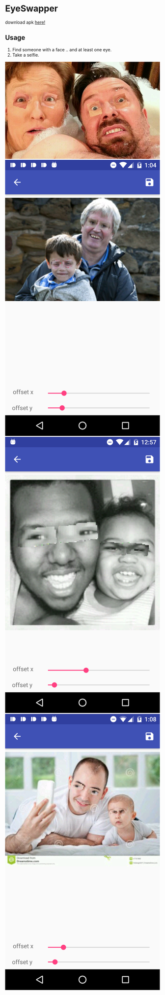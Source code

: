 # EyeSwapper

download apk [here!](https://rawgit.com/PierfrancescoSoffritti/EyeSwapper/master/EyeSwapper.apk)

## Usage
1. Find someone with a face .. and at least one eye.
2. Take a selfie.

![Alt text](/pics/pic1.jpg?raw=true "Example")
![Alt text](/pics/pic2.png?raw=true "Example")
![Alt text](/pics/pic3.png?raw=true "Example")
![Alt text](/pics/pic4.png?raw=true "Example")
